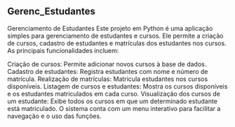 ## Gerenc_Estudantes

Gerenciamento de Estudantes
Este projeto em Python é uma aplicação simples para gerenciamento de estudantes e cursos. Ele permite a criação de cursos, cadastro de estudantes e matrículas dos estudantes nos cursos. As principais funcionalidades incluem:

Criação de cursos: Permite adicionar novos cursos à base de dados.
Cadastro de estudantes: Registra estudantes com nome e número de matrícula.
Realização de matrículas: Matricula estudantes nos cursos disponíveis.
Listagem de cursos e estudantes: Mostra os cursos disponíveis e os estudantes matriculados em cada curso.
Visualização dos cursos de um estudante: Exibe todos os cursos em que um determinado estudante está matriculado.
O sistema conta com um menu interativo para facilitar a navegação e o uso das funções.


